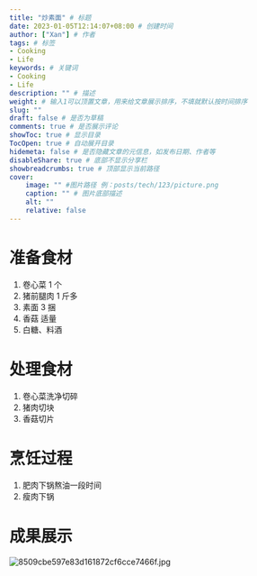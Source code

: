 ```yaml
---
title: "炒素面" # 标题
date: 2023-01-05T12:14:07+08:00 # 创建时间
author: ["Xan"] # 作者
tags: # 标签
- Cooking 
- Life 
keywords: # 关键词
- Cooking 
- Life 
description: "" # 描述
weight: # 输入1可以顶置文章，用来给文章展示排序，不填就默认按时间排序
slug: ""
draft: false # 是否为草稿
comments: true # 是否展示评论
showToc: true # 显示目录
TocOpen: true # 自动展开目录
hidemeta: false # 是否隐藏文章的元信息，如发布日期、作者等
disableShare: true # 底部不显示分享栏
showbreadcrumbs: true # 顶部显示当前路径
cover:
    image: "" #图片路径 例：posts/tech/123/picture.png
    caption: "" # 图片底部描述
    alt: ""
    relative: false
---
```


# 准备食材
1. 卷心菜 1 个
2. 猪前腿肉 1 斤多
3. 素面 3 捆
4. 香菇 适量
5. 白糖、料酒
# 处理食材
1. 卷心菜洗净切碎
2. 猪肉切块
3. 香菇切片
# 烹饪过程
1. 肥肉下锅熬油一段时间
2. 瘦肉下锅
# 成果展示
![8509cbe597e83d161872cf6cce7466f.jpg](https://bu.dusays.com/2023/01/04/63b53ea29b455.jpg)

